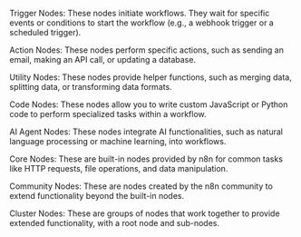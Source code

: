Trigger Nodes: These nodes initiate workflows. They wait for specific events or conditions to start the workflow (e.g., a webhook trigger or a scheduled trigger).

Action Nodes: These nodes perform specific actions, such as sending an email, making an API call, or updating a database.

Utility Nodes: These nodes provide helper functions, such as merging data, splitting data, or transforming data formats.

Code Nodes: These nodes allow you to write custom JavaScript or Python code to perform specialized tasks within a workflow.

AI Agent Nodes: These nodes integrate AI functionalities, such as natural language processing or machine learning, into workflows.

Core Nodes: These are built-in nodes provided by n8n for common tasks like HTTP requests, file operations, and data manipulation.

Community Nodes: These are nodes created by the n8n community to extend functionality beyond the built-in nodes.

Cluster Nodes: These are groups of nodes that work together to provide extended functionality, with a root node and sub-nodes.
